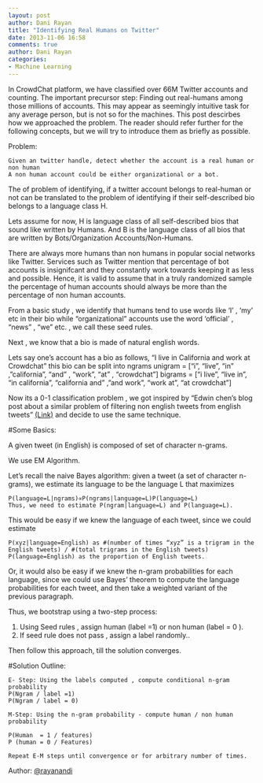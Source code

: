 ```yaml
---
layout: post
author: Dani Rayan
title: "Identifying Real Humans on Twitter"
date: 2013-11-06 16:58
comments: true
author: Dani Rayan
categories: 
- Machine Learning
---
```


In CrowdChat platform, we have classified over 66M Twitter accounts and counting. The important precursor
step: Finding out real-humans among those millions of accounts. This may appear as seemingly intuitive task for any average person, but is not so for the machines. This post descirbes how we approached the problem. The reader should refer further for the following concepts, but we will try to introduce them as briefly as possible.

<!-- more -->

Problem:
```
Given an twitter handle, detect whether the account is a real human or non human 
A non human account could be either organizational or a bot.
```

The of problem of identifying, if a twitter account belongs to real-human or not can be translated to the problem of identifying if their self-described bio belongs to a language class H.

Lets assume for now, H is language class of all self-described bios that sound like written by Humans.
And B is the language class of all bios that are written by Bots/Organization Accounts/Non-Humans.

There are always more humans than non humans in popular social networks like Twitter. Services such as Twitter mention that percentage of bot accounts is insignifcant and they constantly work towards keeping it as less and possible. Hence, it is valid to assume that in a truly randomized sample the percentage of human accounts should always be more than the percentage of non human accounts.

From a basic study , we identify that humans tend to use words like ‘I’ , ‘my’ etc in their bio while “organizational” accounts use the word ‘official’ , “news” , “we” etc. , we call these seed rules.

Next , we know that a bio is made of natural english words. 

Lets say one’s account has a bio as follows, “I live in California and work at Crowdchat”
this bio can be split into ngrams 
unigram = [“i”, “live”, “in” ,”california”, “and” , “work”, “at” , “crowdchat”]
bigrams = [“i live”, “live in”, “in california”, “california and” ,”and work”, “work at”, “at crowdchat”]


Now its a 0-1 classification problem  , we got inspired by “Edwin chen’s blog post about a similar problem of filtering non english tweets from english tweets” [(Link)](http://blog.echen.me/2011/05/01/unsupervised-language-detection-algorithms/)  and decide to use the same technique.


#Some Basics:

A given tweet (in English) is composed of set of character n-grams.

We use EM Algorithm.

Let’s recall the naive Bayes algorithm: given a tweet (a set of character n-grams), we estimate its language to be the language L that maximizes
```
P(language=L|ngrams)∝P(ngrams|language=L)P(language=L)
Thus, we need to estimate P(ngram|language=L) and P(language=L).
```
This would be easy if we knew the language of each tweet, since we could estimate

```
P(xyz|language=English) as #(number of times “xyz” is a trigram in the English tweets) / #(total trigrams in the English tweets)
P(language=English) as the proportion of English tweets.

```

Or, it would also be easy if we knew the n-gram probabilities for each language, since we could use Bayes’ theorem to compute the language probabilities for each tweet, and then take a weighted variant of the previous paragraph.

Thus, we bootstrap using a two-step process:

1. Using Seed rules , assign human (label =1) or non human (label = 0 ).
2. If seed rule does not pass , assign a label randomly..

Then follow this approach, till the solution converges.

#Solution Outline:

```
E- Step: Using the labels computed , compute conditional n-gram probability 
P(Ngram / label =1) 
P(Ngram / label = 0)

M-Step: Using the n-gram probability - compute human / non human probability

P(Human  = 1 / features)
P (human = 0 / Features)

Repeat E-M steps until convergence or for arbitrary number of times.
```

Author: <a href="https://twitter.com/@rayanandi">@rayanandi</a>
